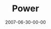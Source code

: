 ---
layout: message
category: message
series: "Fuel"
title: "Power"
date: 2007-06-30-00-00
message_id: 12
audio: "http://s3.amazonaws.com/crossroads-media/media/legacy/mp3/FUEL_03_07-01-07_Wells.mp3"
audio-duration: "43:01"
explicit: false
---